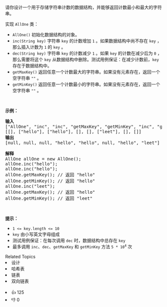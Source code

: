 <p>请你设计一个用于存储字符串计数的数据结构，并能够返回计数最小和最大的字符串。</p>

<p>实现 <code>AllOne</code> 类：</p>

<ul>
	<li><code>AllOne()</code> 初始化数据结构的对象。</li>
	<li><code>inc(String key)</code> 字符串 <code>key</code> 的计数增加 <code>1</code> 。如果数据结构中尚不存在 <code>key</code> ，那么插入计数为 <code>1</code> 的 <code>key</code> 。</li>
	<li><code>dec(String key)</code> 字符串 <code>key</code> 的计数减少 <code>1</code> 。如果 <code>key</code> 的计数在减少后为 <code>0</code> ，那么需要将这个 <code>key</code> 从数据结构中删除。测试用例保证：在减少计数前，<code>key</code> 存在于数据结构中。</li>
	<li><code>getMaxKey()</code> 返回任意一个计数最大的字符串。如果没有元素存在，返回一个空字符串 <code>""</code> 。</li>
	<li><code>getMinKey()</code> 返回任意一个计数最小的字符串。如果没有元素存在，返回一个空字符串 <code>""</code> 。</li>
</ul>

<p>&nbsp;</p>

<p><strong>示例：</strong></p>

<pre>
<strong>输入</strong>
["AllOne", "inc", "inc", "getMaxKey", "getMinKey", "inc", "getMaxKey", "getMinKey"]
[[], ["hello"], ["hello"], [], [], ["leet"], [], []]
<strong>输出</strong>
[null, null, null, "hello", "hello", null, "hello", "leet"]

<strong>解释</strong>
AllOne allOne = new AllOne();
allOne.inc("hello");
allOne.inc("hello");
allOne.getMaxKey(); // 返回 "hello"
allOne.getMinKey(); // 返回 "hello"
allOne.inc("leet");
allOne.getMaxKey(); // 返回 "hello"
allOne.getMinKey(); // 返回 "leet"
</pre>

<p>&nbsp;</p>

<p><strong>提示：</strong></p>

<ul>
	<li><code>1 &lt;= key.length &lt;= 10</code></li>
	<li><code>key</code> 由小写英文字母组成</li>
	<li>测试用例保证：在每次调用 <code>dec</code> 时，数据结构中总存在 <code>key</code></li>
	<li>最多调用 <code>inc</code>、<code>dec</code>、<code>getMaxKey</code> 和 <code>getMinKey</code> 方法 <code>5 * 10<sup>4</sup></code> 次</li>
</ul>
<div><div>Related Topics</div><div><li>设计</li><li>哈希表</li><li>链表</li><li>双向链表</li></div></div><br><div><li>👍 125</li><li>👎 0</li></div>